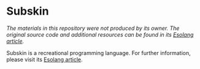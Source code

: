 # Subskin

*The materials in this repository were not produced by its owner. The original source code and additional resources can be found in its [Esolang article].*

Subskin is a recreational programming language. For further information, please visit its [Esolang article].

[Esolang article]: https://esolangs.org/wiki/Subskin "Subskin - Esolang"
